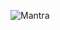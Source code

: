 ![Mantra](https://socialify.git.ci/sou1maker/Mantra/image?language=1&owner=1&name=1&stargazers=1&theme=Light)
